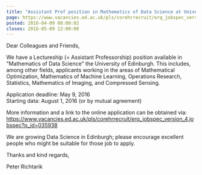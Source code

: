 ```yaml
---
title: "Assistant Prof position in Mathematics of Data Science at University of Edinburgh"
page: https://www.vacancies.ed.ac.uk/pls/corehrrecruit/erq_jobspec_version_4.jobspec?p_id=035938
posted: 2016-04-09 08:00:02
closes: 2016-05-09 12:00:00
---
```


Dear Colleagues and Friends,

We have a Lectureship (= Assistant Professorship) position available in "Mathematics of Data Science" the University of Edinburgh. This includes, among other fields, applicants working in the areas of Mathematical Optimization, Mathematics of Machine Learning, Operations Research, Statistics, Mathematics of Imaging, and Compressed Sensing.  

Application deadline: May 9, 2016  
Starting data: August 1, 2016 (or by mutual agreement)  

More information and a link to the online application can be obtained via:  
<https://www.vacancies.ed.ac.uk/pls/corehrrecruit/erq_jobspec_version_4.jobspec?p_id=035938>

We are growing Data Science in Edinburgh; please encourage excellent people who might be suitable for those job to apply.  

Thanks and kind regards,  

Peter Richtarik

